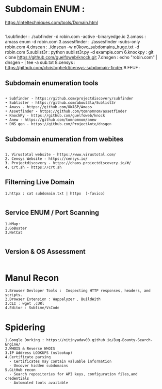 # Subdomain ENUM : 
https://inteltechniques.com/tools/Domain.html
## 
  1.subfinder :  ./subfinder -d robin.com -active 
	    -binaryedge.io
	2.amass : amass enum -d robin.com
  3.assestfinder : ./assesfinder -subs-only robin.com
  4.dnscan : ./dnscan -w n0kovo_subdomains_huge.txt -d robin.com
  5.sublist3r : python sublist3r.py -d example.com
  6.knockpy :  git clone https://github.com/guelfoweb/knock.git
  7.dnsgen :  echo "robin.com" | dnsgen - | tee -a sub.txt
  8.censys : https://github.com/christophetd/censys-subdomain-finder
  9.FFUF : 

  ## 

## Subdomain enumeration tools
  ```
  	
• Subfinder - https://github.com/projectdiscovery/subfinder
• Sublister - https://github.com/aboul3la/Sublist3r
• Amass - https://github.com/OWASP/Amass
• Assetfinder - https://github.com/tomnomnom/assetfinder
• KnockPy - https://github.com/guelfoweb/knock
• Anew - https://github.com/tomnomnom/anew
• DNS gen - https://github.com/ProjectAnte/dnsgen

  ```

## Subdomain enumeration from webites

 ```

1. Virustotal website - https://www.virustotal.com/
2. Censys Website - https://censys.io/
3. Projectdiscovery - https://chaos.projectdiscovery.io/#/
4. Crt.sh - https://crt.sh

  ```

## Filterning Live Domain

```
1.httpx : cat subdomain.txt | httpx  (-favico)


```

## Service ENUM / Port Scanning 

```
1.NMap:
2.GoBuster
3.NetCat


```
## Version & OS Assessment 

```

```


# Manul Recon
```
1.Browser Devloper Tools :  Inspecting HTTP responses, headers, and scripts.
2.Browser Extension : Wappalyzer , BuildWith
3.CLI : wget ,cURl
4.Editor : Sublime/VsCode

```

# Spidering
```
1.Google Dorking : https://nitinyadav00.github.io/Bug-Bounty-Search-Engine/ 
2.WHOIS & Reverse WHOIS
3.IP Address LOOKUPS (nslookup)
4.Certificate parsing
  - Certificates may contain valuable information
  - Uncover hidden subdomains
5.GitHub recon
  - Search repositories for API keys, configuration files,and credentials
  - Automated tools available
```